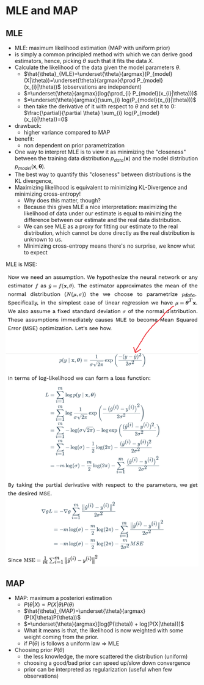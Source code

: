 # MLE and MAP

## MLE

- MLE: maximum likelihood estimation (MAP with uniform prior)
- is simply a common principled method with which we can derive good estimators, hence, picking $\theta$ such that it fits the data $X$.
- Calculate the likelihood of the data given the model parameters $\theta$.
  - $\hat{\theta}_{MLE}=\underset{\theta}{argmax}(P_{model}(X|\theta))=\underset{\theta}{argmax}(\prod P_{model}(x_{i}|\theta))$ (observations are independent)
  - $=\underset{\theta}{argmax}(log(\prod_{i} P_{model}(x_{i}|\theta)))$
  - $=\underset{\theta}{argmax}(\sum_{i} log(P_{model}(x_{i}|\theta)))$
  - then take the derivative of it with respect to $\theta$ and set it to $0$: $\frac{\partial}{\partial \theta} \sum_{i} log(P_{model}(x_{i}|\theta))=0$
- drawback:
  - higher variance compared to MAP
- benefit:
  - non dependent on prior parametrization
- One way to interpret MLE is to view it as minimizing the "closeness" between the training data distribution $p_{data}(\textbf{x})$ and the model distribution $p_{model}(\textbf{x}, \boldsymbol{\theta})$.
- The best way to quantify this "closeness" between distributions is the KL divergence,
- Maximizing likelihood is equivalent to minimizing KL-Divergence and minimizing cross-entropy!
  - Why does this matter, though?
  - Because this gives MLE a nice interpretation: maximizing the likelihood of data under our estimate is equal to minimizing the difference between our estimate and the real data distribution.
  - We can see MLE as a proxy for fitting our estimate to the real distribution, which cannot be done directly as the real distribution is unknown to us.
  - Minimizing cross-entropy means there's no surprise, we know what to expect

MLE is MSE:

![](./relation-mle-mse.png)

## MAP

- MAP: maximum a posteriori estimation
  - $P(\theta|X) \propto P(X|\theta)P(\theta)$
  - $\hat{\theta}_{MAP}=\underset{\theta}{argmax}(P(X|\theta)P(\theta))$
  - $=\underset{\theta}{argmax}[log(P(\theta)) + log(P(X|\theta))]$
  - What it means is that, the likelihood is now weighted with some weight coming from the prior.
  - if $P(\theta)$ is follows a uniform law => MLE
- Choosing prior $P(\theta)$
  - the less knowledge, the more scattered the distribution (uniform)
  - choosing a good/bad prior can speed up/slow down convergence
  - prior can be interpreted as regularization (useful when few observations)
